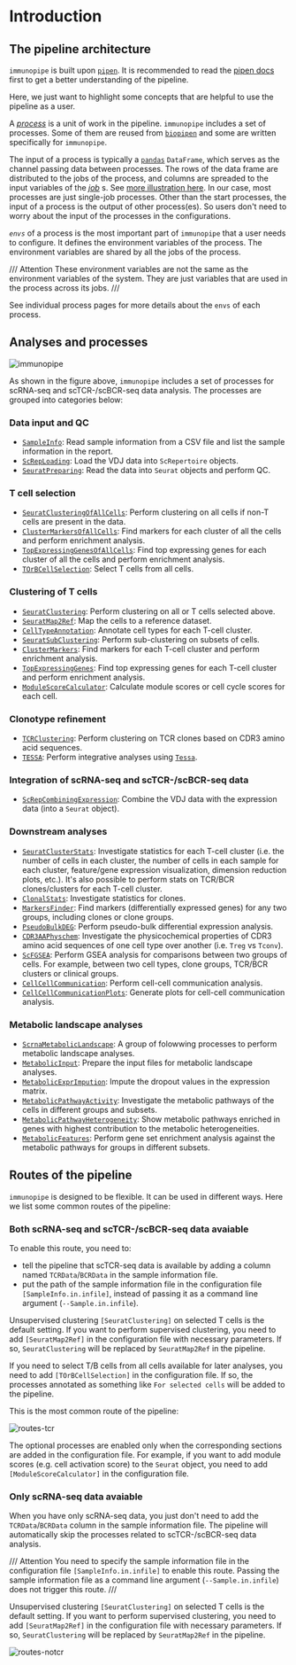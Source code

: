 # Introduction

## The pipeline architecture

`immunopipe` is built upon [`pipen`](https://github.com/pwwang/pipen). It is recommended to read the [pipen docs](https://pwwang.github.io/pipen) first to get a better understanding of the pipeline.

Here, we just want to highlight some concepts that are helpful to use the pipeline as a user.

A _[process](https://pwwang.github.io/pipen/defining-proc/)_ is a unit of work in the pipeline. `immunopipe` includes a set of processes. Some of them are reused from [`biopipen`](https://github.com/pwwang/biopipen) and some are written specifically for `immunopipe`.

The input of a process is typically a [`pandas`](https://pandas.pydata.org/) `DataFrame`, which serves as the channel passing data between processes. The rows of the data frame are distributed to the jobs of the process, and columns are spreaded to the input variables of the _[job](https://pwwang.github.io/pipen/api/pipen.job/#pipenjobjob)_ s. See [more illustration here](https://pwwang.github.io/pipen/channels/). In our case, most processes are just single-job processes. Other than the start processes, the input of a process is the output of other process(es). So users don't need to worry about the input of the processes in the configurations.

_`envs`_ of a process is the most important part of `immunopipe` that a user needs to configure. It defines the environment variables of the process. The environment variables are shared by all the jobs of the process.

/// Attention
These environment variables are not the same as the environment variables of the system. They are just variables that are used in the process across its jobs.
///

See individual process pages for more details about the `envs` of each process.

## Analyses and processes

![immunopipe](immunopipe.flowchart.png)

As shown in the figure above, `immunopipe` includes a set of processes for scRNA-seq and scTCR-/scBCR-seq data analysis. The processes are grouped into categories below:

### Data input and QC

- [`SampleInfo`](processes/SampleInfo.md): Read sample information from a CSV file and list the sample information in the report.
- [`ScRepLoading`](processes/ScRepLoading.md): Load the VDJ data into `ScRepertoire` objects.
- [`SeuratPreparing`](processes/SeuratPreparing.md): Read the data into `Seurat` objects and perform QC.

### T cell selection

- [`SeuratClusteringOfAllCells`](processes/SeuratClusteringOfAllCells.md): Perform clustering on all cells if non-T cells are present in the data.
- [`ClusterMarkersOfAllCells`](processes/ClusterMarkersOfAllCells.md): Find markers for each cluster of all the cells and perform enrichment analysis.
- [`TopExpressingGenesOfAllCells`](processes/TopExpressingGenesOfAllCells.md): Find top expressing genes for each cluster of all the cells and perform enrichment analysis.
- [`TOrBCellSelection`](processes/TOrBCellSelection.md): Select T cells from all cells.

### Clustering of T cells

- [`SeuratClustering`](processes/SeuratClustering.md): Perform clustering on all or T cells selected above.
- [`SeuratMap2Ref`](processes/SeuratMap2Ref.md): Map the cells to a reference dataset.
- [`CellTypeAnnotation`](processes/CellTypeAnnotation.md): Annotate cell types for each T-cell cluster.
- [`SeuratSubClustering`](processes/SeuratSubClustering.md): Perform sub-clustering on subsets of cells.
- [`ClusterMarkers`](processes/ClusterMarkers.md): Find markers for each T-cell cluster and perform enrichment analysis.
- [`TopExpressingGenes`](processes/TopExpressingGenes.md): Find top expressing genes for each T-cell cluster and perform enrichment analysis.
- [`ModuleScoreCalculator`](processes/ModuleScoreCalculator.md): Calculate module scores or cell cycle scores for each cell.

### Clonotype refinement

- [`TCRClustering`](processes/TCRClustering.md): Perform clustering on TCR clones based on CDR3 amino acid sequences.
- [`TESSA`](processes/TESSA.md): Perform integrative analyses using [`Tessa`](https://github.com/jcao89757/TESSA).

### Integration of scRNA-seq and scTCR-/scBCR-seq data

- [`ScRepCombiningExpression`](processes/ScRepCombiningExpression.md): Combine the VDJ data with the expression data (into a `Seurat` object).

### Downstream analyses

- [`SeuratClusterStats`](processes/SeuratClusterStats.md): Investigate statistics for each T-cell cluster (i.e. the number of cells in each cluster, the number of cells in each sample for each cluster, feature/gene expression visualization, dimension reduction plots, etc.). It's also possible to perform stats on TCR/BCR clones/clusters for each T-cell cluster.
- [`ClonalStats`](processes/ClonalStats.md): Investigate statistics for clones.
- [`MarkersFinder`](processes/MarkersFinder.md): Find markers (differentially expressed genes) for any two groups, including clones or clone groups.
- [`PseudoBulkDEG`](processes/PseudoBulkDEG.md): Perform pseudo-bulk differential expression analysis.
- [`CDR3AAPhyschem`](processes/CDR3AAPhyschem.md): Investigate the physicochemical properties of CDR3 amino acid sequences of one cell type over another (i.e. `Treg` vs `Tconv`).
- [`ScFGSEA`](processes/ScFGSEA.md): Perform GSEA analysis for comparisons between two groups of cells. For example, between two cell types, clone groups, TCR/BCR clusters or clinical groups.
- [`CellCellCommunication`](processes/CellCellCommunication.md): Perform cell-cell communication analysis.
- [`CellCellCommunicationPlots`](processes/CellCellCommunicationPlots.md): Generate plots for cell-cell communication analysis.

### Metabolic landscape analyses

- [`ScrnaMetabolicLandscape`](processes/ScrnaMetabolicLandscape.md): A group of folowwing processes to perform metabolic landscape analyses.
- [`MetabolicInput`](processes/MetabolicInput.md): Prepare the input files for metabolic landscape analyses.
- [`MetabolicExprImpution`](processes/MetabolicExprImpution.md): Impute the dropout values in the expression matrix.
- [`MetabolicPathwayActivity`](processes/MetabolicPathwayActivity.md): Investigate the metabolic pathways of the cells in different groups and subsets.
- [`MetabolicPathwayHeterogeneity`](processes/MetabolicPathwayHeterogeneity.md): Show metabolic pathways enriched in genes with highest contribution to the metabolic heterogeneities.
- [`MetabolicFeatures`](processes/MetabolicFeatures.md): Perform gene set enrichment analysis against the metabolic pathways for groups in different subsets.

## Routes of the pipeline

`immunopipe` is designed to be flexible. It can be used in different ways. Here we list some common routes of the pipeline:

### Both scRNA-seq and scTCR-/scBCR-seq data avaiable

To enable this route, you need to:

- tell the pipeline that scTCR-seq data is available by adding a column named `TCRData`/`BCRData` in the sample information file.
- put the path of the sample information file in the configuration file `[SampleInfo.in.infile]`, instead of passing it as a command line argument (`--Sample.in.infile`).

Unsupervised clustering `[SeuratClustering]` on selected T cells is the default setting. If you want to perform supervised clustering, you need to add `[SeuratMap2Ref]` in the configuration file with necessary parameters. If so, `SeuratClustering` will be replaced by `SeuratMap2Ref` in the pipeline.

If you need to select T/B cells from all cells available for later analyses, you need to add `[TOrBCellSelection]` in the configuration file. If so, the processes annotated as something like `For selected cells` will be added to the pipeline.

This is the most common route of the pipeline:

![routes-tcr](routes-tcr.png)

The optional processes are enabled only when the corresponding sections are added in the configuration file. For example, if you want to add module scores (e.g. cell activation score) to the `Seurat` object, you need to add `[ModuleScoreCalculator]` in the configuration file.

### Only scRNA-seq data avaiable

When you have only scRNA-seq data, you just don't need to add the `TCRData`/`BCRData` column in the sample information file. The pipeline will automatically skip the processes related to scTCR-/scBCR-seq data analysis.

/// Attention
You need to specify the sample information file in the configuration file `[SampleInfo.in.infile]` to enable this route. Passing the sample information file as a command line argument (`--Sample.in.infile`) does not trigger this route.
///

Unsupervised clustering `[SeuratClustering]` on selected T cells is the default setting. If you want to perform supervised clustering, you need to add `[SeuratMap2Ref]` in the configuration file with necessary parameters. If so, `SeuratClustering` will be replaced by `SeuratMap2Ref` in the pipeline.

![routes-notcr](routes-notcr.png)

